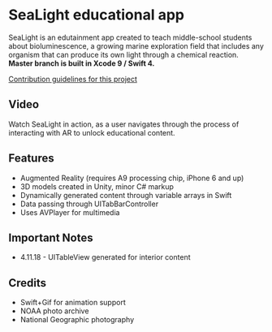 # SeaLight educational app
SeaLight is an edutainment app created to teach middle-school students about bioluminescence, a growing marine exploration field that includes any organism that can produce its own light through a chemical reaction. **Master branch is built in Xcode 9 / Swift 4.**

[Contribution guidelines for this project](docs/Critique-19.eps)

## Video
Watch SeaLight in action, as a user navigates through the process of interacting with AR to unlock educational content.

## Features
* Augmented Reality (requires A9 processing chip, iPhone 6 and up)
* 3D models created in Unity, minor C# markup
* Dynamically generated content through variable arrays in Swift
* Data passing through UITabBarController
* Uses AVPlayer for multimedia

## Important Notes
* 4.11.18 - UITableView generated for interior content

## Credits
* Swift+Gif for animation support
* NOAA photo archive
* National Geographic photography
